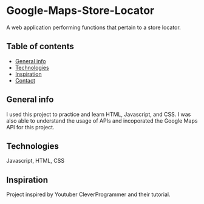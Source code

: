 # Google-Maps-Store-Locator
A web application performing functions that pertain to a store locator. 

## Table of contents
* [General info](#general-info)
* [Technologies](#technologies)
* [Inspiration](#inspiration)
* [Contact](#contact)

## General info
I used this project to practice and learn HTML, Javascript, and CSS. I was also able to understand the usage of APIs and incoporated the Google Maps API for this project.

## Technologies
Javascript, HTML, CSS

## Inspiration
Project inspired by Youtuber CleverProgrammer and their tutorial.

